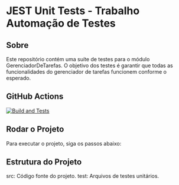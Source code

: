 # JEST Unit Tests - Trabalho Automação de Testes

## Sobre

Este repositório contém uma suíte de testes para o módulo GerenciadorDeTarefas. O objetivo dos testes é garantir que todas as funcionalidades do gerenciador de tarefas funcionem conforme o esperado.

## GitHub Actions

[![Build and Tests](https://github.com/ugioni/lucasguidi-trabalho01turma01/actions/workflows/node.js.yml/badge.svg?branch=master)](https://github.com/ugioni/lucasguidi-trabalho01turma01/actions/workflows/node.js.yml)

## Rodar o Projeto
Para executar o projeto, siga os passos abaixo:

## Estrutura do Projeto
src: Código fonte do projeto.
test: Arquivos de testes unitários.


